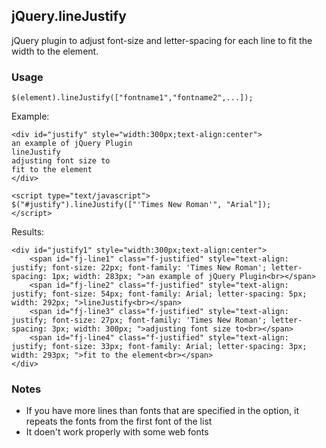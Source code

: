 jQuery.lineJustify
----

jQuery plugin to adjust font-size and letter-spacing for each line to fit the width to the element.

### Usage
	$(element).lineJustify(["fontname1","fontname2",...]);
	
Example:

	<div id="justify" style="width:300px;text-align:center">
	an example of jQuery Plugin
	lineJustify
	adjusting font size to
	fit to the element
	</div>
	
	<script type="text/javascript">
	$("#justify").lineJustify(["'Times New Roman'", "Arial"]);
	</script>

Results:

	<div id="justify1" style="width:300px;text-align:center">
		<span id="fj-line1" class="f-justified" style="text-align: justify; font-size: 22px; font-family: 'Times New Roman'; letter-spacing: 1px; width: 283px; ">an example of jQuery Plugin<br></span>
		<span id="fj-line2" class="f-justified" style="text-align: justify; font-size: 54px; font-family: Arial; letter-spacing: 5px; width: 292px; ">lineJustify<br></span>
		<span id="fj-line3" class="f-justified" style="text-align: justify; font-size: 27px; font-family: 'Times New Roman'; letter-spacing: 3px; width: 300px; ">adjusting font size to<br></span>
		<span id="fj-line4" class="f-justified" style="text-align: justify; font-size: 33px; font-family: Arial; letter-spacing: 3px; width: 293px; ">fit to the element<br></span>
	</div>
	
### Notes

- If you have more lines than fonts that are specified in the option, it repeats the fonts from the first font of the list
- It doen't work properly with some web fonts
